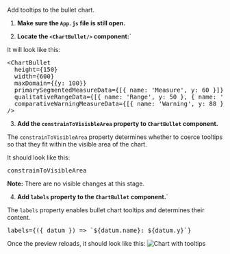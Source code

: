 Add tooltips to the bullet chart.

1) <strong>Make sure the `App.js` file is still open.</strong>

2) <strong>Locate the `<ChartBullet/>` component:</strong>`

It will look like this:

<pre class="file">
&lt;ChartBullet
  height={150}
  width={600}
  maxDomain={{y: 100}}
  primarySegmentedMeasureData={[{ name: &#39;Measure&#39;, y: 60 }]}
  qualitativeRangeData={[{ name: &#39;Range&#39;, y: 50 }, { name: &#39;Range&#39;, y: 75 }]}
  comparativeWarningMeasureData={[{ name: &#39;Warning&#39;, y: 88 }]}
/&gt;
</pre>

3) <strong>Add the `constrainToVisisbleArea` property to `ChartBullet` component.</strong>

The `constrainToVisibleArea` property determines whether to coerce tooltips so that they fit within the visible area of the chart.

It should look like this:

<pre class="file" data-target="clipboard">
constrainToVisibleArea
</pre>

<strong>Note:</strong> There are no visible changes at this stage.

4) <strong>Add `labels` property to the `ChartBullet` component.</strong>`

The `labels` property enables bullet chart tooltips and determines their content.

<pre class="file" data-target="clipboard">
labels={({ datum }) =&gt; `${datum.name}: ${datum.y}`}
</pre>

Once the preview reloads, it should look like this:
<img src="bullet-chart/assets/tooltips.png" alt="Chart with tooltips" style="box-shadow: rgba(3, 3, 3, 0)2) 0px 1)25px 2)5px 0px;" />
